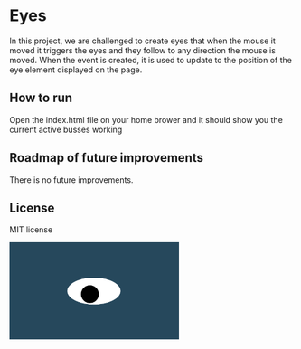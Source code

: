 # Eyes

In this project, we are challenged to create eyes that when the mouse it moved it triggers the eyes and they follow to any direction the mouse is moved.
When the event is created, it is used to update to the position of the eye element displayed on the page.
## How to run
Open the index.html file on your home brower and it should show you the current active busses working

## Roadmap of future improvements
There is no future improvements.

## License
MIT license

<img src= "oneeye.png" width='300'/>
